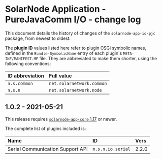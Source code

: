 # SolarNode Application - PureJavaComm I/O - change log

This document details the history of changes of the `solarnode-app-io-pjc` package, from
newest to oldest.

The **plugin ID** values listed here refer to plugin OSGi symbolic names, defined in the
`Bundle-SymbolicName` entry of each plugin's `META-INF/MANIFEST.MF` file. They are abbreviated to
make them shorter, using the following conventions:

| ID abbreviation | Full value                |
|:----------------|:--------------------------|
| `n.s.common`    | `net.solarnetwork.common` |
| `n.s.n`         | `net.solarnetwork.node`   |

## 1.0.2 - 2021-05-21

This release requires [`solarnode-app-core` 1.17][app-core-1170] or newer.

The complete list of plugins included is:

| Name                             | ID                | Vers  |
|:---------------------------------|:------------------|:------|
| Serial Communication Support API | `n.s.n.io.serial` | 2.2.0 |


[app-core-1170]: ../../solarnode-app-core/debian/CHANGELOG.md#1170---2021-05-17
